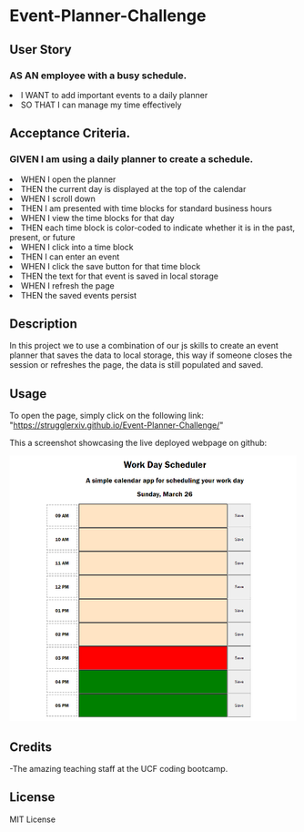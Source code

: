 # Event-Planner-Challenge

## User Story

### AS AN employee with a busy schedule.
<li>I WANT to add important events to a daily planner
<li>SO THAT I can manage my time effectively

## Acceptance Criteria.
### GIVEN I am using a daily planner to create a schedule.

<li>WHEN I open the planner
<li>THEN the current day is displayed at the top of the calendar
<li>WHEN I scroll down
<li>THEN I am presented with time blocks for standard business hours
<li>WHEN I view the time blocks for that day
<li>THEN each time block is color-coded to indicate whether it is in the past, present, or future
<li>WHEN I click into a time block
<li>THEN I can enter an event
<li>WHEN I click the save button for that time block
<li>THEN the text for that event is saved in local storage
<li>WHEN I refresh the page
<li>THEN the saved events persist

## Description

In this project we to use a combination of our js skills to create an event planner that saves the data to local storage, this way if someone closes the session or refreshes the page, the data is still populated and saved.

## Usage

To open the page, simply click on the following link: "https://strugglerxiv.github.io/Event-Planner-Challenge/"

This a screenshot showcasing the live deployed webpage on github:

![Challenge-Live-Screenshot](assets/img/readme.png)

## Credits

-The amazing teaching staff at the UCF coding bootcamp.

## License

MIT License
